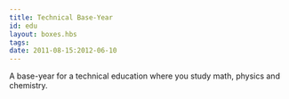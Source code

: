 ```yaml
---
title: Technical Base-Year
id: edu
layout: boxes.hbs
tags:
date: 2011-08-15:2012-06-10
---
```

A base-year for a technical education where you study math, physics and chemistry.